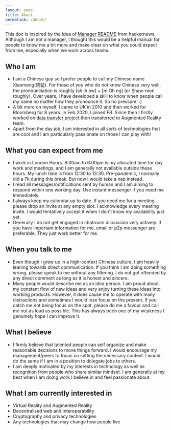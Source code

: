 ```yaml
---
layout: page
title: About
permalink: /about/
---
```


This doc is inspired by the idea of [Manager README](https://news.ycombinator.com/item?id=17001521) from hackernews. Although I am not a manager, I thought this would be a helpful manual for people to know me a bit more and make clear on what you could expect from me, especially when we work across teams.

## Who I am
- I am a Chinese guy so I prefer people to call my Chinese name Xiaomeng(晓猛). For those of you who do not know Chinese very well, the pronounciation is roughly [sh ih ow] + [m Oh ng] (or Shaw-mon roughly). Over years, I have developed a skill to know when people call my name no matter how they pronounce it. So no pressure. :)
- A bit more on myself, I came to UK in 2010 and then worked for Bloomberg for 8 years. In Feb 2020, I joined FB. Since then I firstly worked on [data transfer project](https://datatransferproject.dev/) then transferred to Augmented Reality team. 
- Apart from the day job, I am interested in all sorts of technologies that are cool and I am particularly passionate on those I can play with!

## What you can expect from me
- I work in London Hours. 8:00am to 6:00pm is my allocated time for day work and meetings, and I am generally not available outside these hours. My lunch time is from 12:30 to 13:30. Pre-pandemic, I normally did a 7k during this break. But now I would take a nap instead. 
- I read all messages/notifications sent by human and I am aiming to respond within one working day. Use instant messenger if you need me immediately.
- I always keep my calendar up to date. If you need me for a meeting, please drop an invite at any empty slot. I acknowledge every meeting invite. I would tentatively accept it when I don't know my availability just yet.
- Generally I do not get engaged in chatroom discussion very actively. If you have important information for me, email or p2p messenger  are preferable. They just work better for me.

## When you talk to me
- Even though I grew up in a high-context Chinese culture, I am heavily leaning towards direct communication. If you think I am doing something wrong, please speak to me without any filtering. I do not get offended by any direct comment as long as it is honest and sincere.
- Many people would describe me as an idea person. I am proud about my constant flow of new ideas and very enjoy turning these ideas into working products. However, it does cause me to operate with many distractions and sometimes I would lose focus on the present. If you catch me not being focus on the spot, please do me a favour and call me out as loud as possible. This has always been one of my weakness I genuinely hope I can improve it.

## What I believe
- I firmly believe that talented people can self organize and make reasonable decisions to move things forward. I would encourage my management/peers to focus on setting the necessary context. I would do the same if I am in a position to delegate jobs to others.
- I am deeply motivated by my interests in technology as well as recognition from people who share similar mindset. I am generally at my best when I am doing work I believe in and feel passionate about.

## What I am currently interested in
- Virtual Reality and Augmented Reality
- Decentralised web and interoperability 
- Cryptography and privacy technologies
- Any technologies that may change how people live


